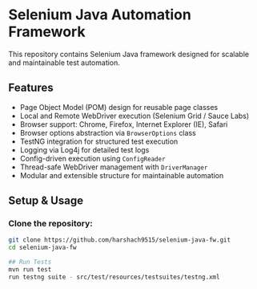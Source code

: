 # Selenium Java Automation Framework

This repository contains  Selenium Java framework designed for scalable and maintainable test automation.

## Features

* Page Object Model (POM) design for reusable page classes
* Local and Remote WebDriver execution (Selenium Grid / Sauce Labs)
* Browser support: Chrome, Firefox, Internet Explorer (IE), Safari
* Browser options abstraction via `BrowserOptions` class
* TestNG integration for structured test execution
* Logging via Log4j for detailed test logs
* Config-driven execution using `ConfigReader`
* Thread-safe WebDriver management with `DriverManager`
* Modular and extensible structure for maintainable automation

## Setup & Usage

### Clone the repository:

```bash
git clone https://github.com/harshach9515/selenium-java-fw.git
cd selenium-java-fw

## Run Tests
mvn run test
run testng suite - src/test/resources/testsuites/testng.xml


